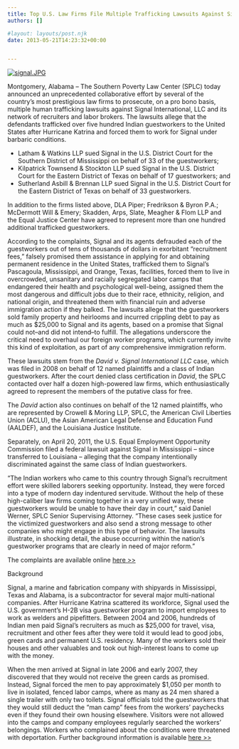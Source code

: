 ```yaml
---
title: Top U.S. Law Firms File Multiple Trafficking Lawsuits Against Signal International
authors: []

#layout: layouts/post.njk
date: 2013-05-21T14:23:32+00:00


---
```


[![signal.JPG](/uploads/signal-thumb-240x176-864.jpg)][1]

Montgomery, Alabama – The Southern Poverty Law Center (SPLC) today announced an unprecedented collaborative effort by several of the country’s most prestigious law firms to prosecute, on a pro bono basis, multiple human trafficking lawsuits against Signal International, LLC and its network of recruiters and labor brokers. The lawsuits allege that the defendants trafficked over five hundred Indian guestworkers to the United States after Hurricane Katrina and forced them to work for Signal under barbaric conditions.

-   Latham & Watkins LLP sued Signal in the U.S. District Court for the Southern District of Mississippi on behalf of 33 of the guestworkers;
-   Kilpatrick Townsend & Stockton LLP sued Signal in the U.S. District Court for the Eastern District of Texas on behalf of 17 guestworkers; and
-   Sutherland Asbill & Brennan LLP sued Signal in the U.S. District Court for the Eastern District of Texas on behalf of 33 guestworkers.

In addition to the firms listed above, DLA Piper; Fredrikson & Byron P.A.; McDermott Will & Emery; Skadden, Arps, Slate, Meagher & Flom LLP and the Equal Justice Center have agreed to represent more than one hundred additional trafficked guestworkers.

According to the complaints, Signal and its agents defrauded each of the guestworkers out of tens of thousands of dollars in exorbitant “recruitment fees,” falsely promised them assistance in applying for and obtaining permanent residence in the United States, trafficked them to Signal’s Pascagoula, Mississippi, and Orange, Texas, facilities, forced them to live in overcrowded, unsanitary and racially segregated labor camps that endangered their health and psychological well-being, assigned them the most dangerous and difficult jobs due to their race, ethnicity, religion, and national origin, and threatened them with financial ruin and adverse immigration action if they balked. The lawsuits allege that the guestworkers sold family property and heirlooms and incurred crippling debt to pay as much as $25,000 to Signal and its agents, based on a promise that Signal could not–and did not intend–to fulfill. The allegations underscore the critical need to overhaul our foreign worker programs, which currently invite this kind of exploitation, as part of any comprehensive immigration reform.

These lawsuits stem from the _David v. Signal International LLC_ case, which was filed in 2008 on behalf of 12 named plaintiffs and a class of Indian guestworkers. After the court denied class certification in _David_, the SPLC contacted over half a dozen high-powered law firms, which enthusiastically agreed to represent the members of the putative class for free.

The _David_ action also continues on behalf of the 12 named plaintiffs, who are represented by Crowell & Moring LLP, SPLC, the American Civil Liberties Union (ACLU), the Asian American Legal Defense and Education Fund (AALDEF), and the Louisiana Justice Institute.

Separately, on April 20, 2011, the U.S. Equal Employment Opportunity Commission filed a federal lawsuit against Signal in Mississippi – since transferred to Louisiana – alleging that the company intentionally discriminated against the same class of Indian guestworkers.

“The Indian workers who came to this country through Signal’s recruitment effort were skilled laborers seeking opportunity. Instead, they were forced into a type of modern day indentured servitude. Without the help of these high-caliber law firms coming together in a very unified way, these guestworkers would be unable to have their day in court,” said Daniel Werner, SPLC Senior Supervising Attorney. “These cases seek justice for the victimized guestworkers and also send a strong message to other companies who might engage in this type of behavior. The lawsuits illustrate, in shocking detail, the abuse occurring within the nation’s guestworker programs that are clearly in need of major reform.”

The complaints are available online [here >>][2]

Background

Signal, a marine and fabrication company with shipyards in Mississippi, Texas and Alabama, is a subcontractor for several major multi-national companies. After Hurricane Katrina scattered its workforce, Signal used the U.S. government’s H-2B visa guestworker program to import employees to work as welders and pipefitters. Between 2004 and 2006, hundreds of Indian men paid Signal’s recruiters as much as $25,000 for travel, visa, recruitment and other fees after they were told it would lead to good jobs, green cards and permanent U.S. residency. Many of the workers sold their houses and other valuables and took out high-interest loans to come up with the money.

When the men arrived at Signal in late 2006 and early 2007, they discovered that they would not receive the green cards as promised. Instead, Signal forced the men to pay approximately $1,050 per month to live in isolated, fenced labor camps, where as many as 24 men shared a single trailer with only two toilets. Signal officials told the guestworkers that they would still deduct the “man camp” fees from the workers’ paychecks even if they found their own housing elsewhere. Visitors were not allowed into the camps and company employees regularly searched the workers’ belongings. Workers who complained about the conditions were threatened with deportation. Further background information is available [here >>][2]

[1]: /uploads/signal.JPG

[2]: https://bit.ly/12rtoP1
